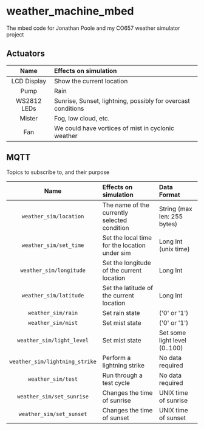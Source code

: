 # weather_machine_mbed
The mbed code for Jonathan Poole and my CO657 weather simulator project


## Actuators

|     Name     |                     Effects on simulation                     |
|:------------:|:--------------------------------------------------------------|
| LCD Display  | Show the current location                                     |
| Pump         | Rain                                                          |
| WS2812 LEDs  | Sunrise, Sunset, lightning, possibly for overcast conditions  |
| Mister       | Fog, low cloud, etc.                                          |
| Fan          | We could have vortices of mist in cyclonic weather            |


## MQTT

Topics to subscribe to, and their purpose

|              Name              |             Effects on simulation             |          Data Format          |
|:------------------------------:|:----------------------------------------------|:------------------------------|
| `weather_sim/location`         | The name of the currently selected condition  | String (max len: 255 bytes)   |
| `weather_sim/set_time`         | Set the local time for the location under sim | Long Int (unix time)          |
| `weather_sim/longitude`        | Set the longitude of the current location     | Long Int                      |
| `weather_sim/latitude`         | Set the latitude of the current location      | Long Int                      |
| `weather_sim/rain`             | Set rain state                                | ('0' or '1')                  |
| `weather_sim/mist`             | Set mist state                                | ('0' or '1')                  |
| `weather_sim/light_level`      | Set mist state                                | Set some light level (0..100) |
| `weather_sim/lightning_strike` | Perform a lightning strike                    | No data required              |
| `weather_sim/test`             | Run through a test cycle                      | No data required              |
| `weather_sim/set_sunrise`      | Changes the time of sunrise                   | UNIX time of sunrise          |
| `weather_sim/set_sunset`       | Changes the time of sunset                    | UNIX time of sunset           |